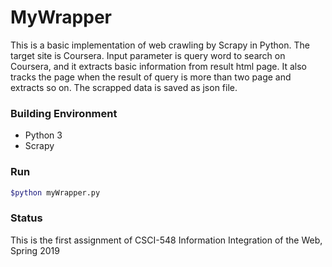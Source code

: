 # MyWrapper

This is a basic implementation of web crawling by Scrapy in Python. The target site is Coursera. Input parameter is query word to search on Coursera, and it extracts basic information from result html page. It also tracks the page when the result of query is more than two page and extracts so on. The scrapped data is saved as json file.


### Building Environment
* Python 3
* Scrapy

### Run
```bash
$python myWrapper.py
```

### Status

This is the first assignment of CSCI-548 Information Integration of the Web, Spring 2019
